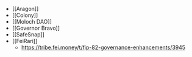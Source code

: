 - [[Aragon]]
- [[Colony]]
- [[Moloch DAO]]
- [[Governor Bravo]]
- [[SafeSnap]]
- [[FeiRari]]
    - https://tribe.fei.money/t/fip-82-governance-enhancements/3945
